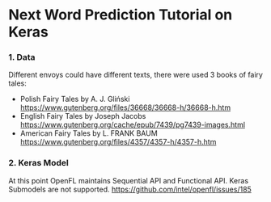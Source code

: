 # Next Word Prediction Tutorial on Keras

### 1. Data
Different envoys could have different texts, there were used 3 books of fairy tales:
- Polish Fairy Tales by A. J. Gliński https://www.gutenberg.org/files/36668/36668-h/36668-h.htm
- English Fairy Tales by Joseph Jacobs https://www.gutenberg.org/cache/epub/7439/pg7439-images.html
- American Fairy Tales by L. FRANK BAUM https://www.gutenberg.org/files/4357/4357-h/4357-h.htm

### 2. Keras Model
At this point OpenFL maintains Sequential API and Functional API. Keras Submodels are not supported.
https://github.com/intel/openfl/issues/185